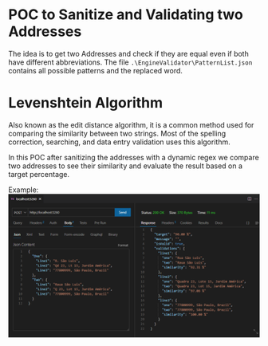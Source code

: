 # POC to Sanitize and Validating two Addresses

The idea is to get two Addresses and check if they are equal even if both have different abbreviations.
The file `.\EngineValidator\PatternList.json` contains all possible patterns and the replaced word.

# Levenshtein Algorithm

Also known as the edit distance algorithm, it is a common method used for comparing the similarity between two strings. Most of the spelling correction, searching, and data entry validation uses this algorithm.

In this POC after sanitizing the addresses with a dynamic regex we compare two addresses to see their similarity and evaluate the result based on a target percentage.

Example:
![post imagem](./docs/post.png)